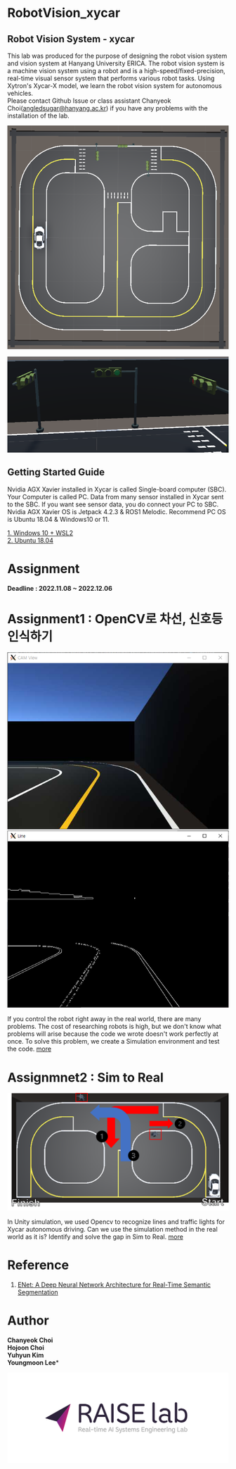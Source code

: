 # RobotVision_xycar 
## Robot Vision System - xycar
This lab was produced for the purpose of designing the robot vision system and vision system at Hanyang University ERICA. The robot vision system is a machine vision system using a robot and is a high-speed/fixed-precision, real-time visual sensor system that performs various robot tasks. Using Xytron's Xycar-X model, we learn the robot vision system for autonomous vehicles.  
Please contact Github Issue or class assistant Chanyeok Choi(angledsugar@hanyang.ac.kr) if you have any problems with the installation of the lab.  

<p align="center"><img src="./image/5.png"></p>  
<p align="center"><img src="./image/4.png"></p>  

## Getting Started Guide
Nvidia AGX Xavier installed in Xycar is called Single-board computer (SBC). Your Computer is called PC. Data from many sensor installed in Xycar sent to the SBC. If you want see sensor data, you do connect your PC to SBC.  Nvidia AGX Xavier OS is Jetpack 4.2.3 & ROS1 Melodic. 
Recommend PC OS is Ubuntu 18.04 & Windows10 or 11.

[1. Windows 10 + WSL2](./GettingStartedGuide/windows.md)  
[2. Ubuntu 18.04](./GettingStartedGuide/ubuntu.md)   

# Assignment 
**Deadline : 2022.11.08 ~ 2022.12.06**

# Assignment1 : OpenCV로 차선, 신호등 인식하기

<!-- <p><img src="./GettingStartedGuide/1.png" align="left">
<img src="./GettingStartedGuide/2.png" align="right"> </p>   -->
![0](./image/1.png)
![1](./image/2.png)

If you control the robot right away in the real world, there are many problems. The cost of researching robots is high, but we don't know what problems will arise because the code we wrote doesn't work perfectly at once. To solve this problem, we create a Simulation environment and test the code. [more](./AssignmentGuide/assignment1.md) 

# Assignmnet2 : Sim to Real
<p align="center"><img src="./image/8.png"></p>   

In Unity simulation, we used Opencv to recognize lines and traffic lights for Xycar autonomous driving. Can we use the simulation method in the real world as it is? Identify and solve the gap in Sim to Real. [more](./AssignmentGuide/assignment2.md)   

# Reference
1. [ENet: A Deep Neural Network Architecture for Real-Time Semantic Segmentation](https://arxiv.org/pdf/1606.02147.pdf)


# Author
**Chanyeok Choi**    
**Hojoon Choi**   
**Yuhyun Kim**    
**Youngmoon Lee***   
  
<img src="./image/RAISElab_LOGO1.jpg">
